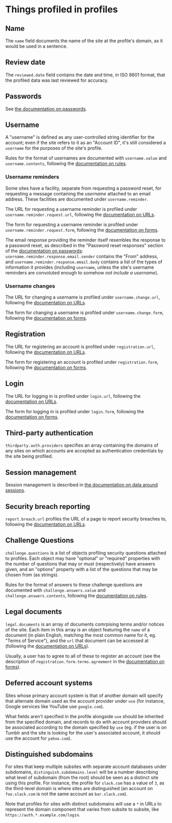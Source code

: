 # Things profiled in profiles

## Name

The `name` field documents the name of the site at the profile's domain, as it would be used in a sentence.

## Review date

The `reviewed.date` field contains the date and time, in ISO 8601 format, that the profiled data was last reviewed for accuracy.

## Passwords

See [the documentation on passwords](passwords.md).

## Username

A "username" is defined as any user-controlled string identifier for the account; even if the site refers to it as an "Account ID", it's still considered a `username` for the purposes of the site's profile.

Rules for the format of usernames are documented with `username.value` and `username.contents`, following the [documentation on rules](rules.md).

### Username reminders

Some sites have a facility, separate from requesting a password reset, for requesting a message containing the *username* attached to an email address. These facilities are documented under `username.reminder`.

The URL for requesting a username reminder is profiled under `username.reminder.request.url`, following the [documentation on URLs](urls.md).

The form for requesting a username reminder is profiled under `username.reminder.request.form`, following the [documentation on forms](forms.md).

The email response providing the reminder itself resembles the response to a password reset, as described in the "Password reset responses" section of the [documentation on passwords](passwords.md): `username.reminder.response.email.sender` contains the "From" address, and `username.reminder.response.email.body` contains a list of the types of information it provides (including `username`, unless the site's username reminders are convoluted enough to somehow *not include a username*).

### Username changes

The URL for changing a username is profiled under `username.change.url`, following the [documentation on URLs](urls.md).

The form for changing a username is profiled under `username.change.form`, following the [documentation on forms](forms.md).

## Registration

The URL for registering an account is profiled under `registration.url`, following the [documentation on URLs](urls.md).

The form for registering an account is profiled under `registration.form`, following the [documentation on forms](forms.md).

## Login

The URL for logging in is profiled under `login.url`, following the [documentation on URLs](urls.md).

The form for logging in is profiled under `login.form`, following the [documentation on forms](forms.md).

## Third-party authentication

`thirdparty.auth.providers` specifies an array containing the domains of any sites on which accounts are accepted as authentication credentials by the site being profiled.

## Session management

Session management is described in [the documentation on data around sessions](sessions.md).

## Security breach reporting

`report.breach.url` profiles the URL of a page to report security breaches to, following the [documentation on URLs](urls.md).

## Challenge Questions

`challenge.questions` is a list of objects profiling security questions attached to profiles. Each object may have "optional" or "required" properties with the number of questions that may or must (respectively) have answers given, and an "options" property with a list of the questions that may be chosen from (as strings).

Rules for the format of answers to these challenge questions are documented with `challenge.answers.value` and `challenge.answers.contents`, following the [documentation on rules](rules.md).

## Legal documents

`legal.documents` is an array of documents comrpising terms and/or notices of the site. Each item in this array is an object featuring the `name` of a document (in plain English, matching the most common name for it, eg. "Terms of Service"), and the `url` that document can be accessed at (following the [documentation on URLs](urls.md)).

Usually, a user has to agree to all of these to register an account (see the description of `registration.form.terms.agreement` in the [documentation on forms](forms.md)).

## Deferred account systems

Sites whose primary account system is that of another domain will specify that alternate domain used as the account provider under `use` (for instance, Google services like YouTube use `google.com`).

What fields aren't specified in the profile alongside `use` should be inherited from the specified domain, and records to do with account providers should be associated according to the domain specified by `use` (eg. if the user is on Tumblr and the site is looking for the user's associated account, it should use the account for `yahoo.com`).

## Distinguished subdomains

For sites that keep multiple subsites with separate account databases under subdomains, `distinguish.subdomains.level` will be a number describing what level of subdomain (from the root) should be seen as a distinct site using this profile. For instance, the profile for `slack.com` has a value of `3`, as the third-level domain is where sites are distinguished (an account on `foo.slack.com` is not the same account as `bar.slack.com`).

Note that profiles for sites with distinct subdomains will use a `*` in URLs to represent the domain component that varies from subsite to subsite, like `https://auth.*.example.com/login`.

